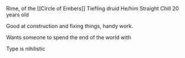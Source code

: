 Rime, of the [[Circle of Embers]]
Tiefling druid 
He/him
Straight
Chill
20 years old

Good at construction and fixing things, handy work. 

Wants someone to spend the end of the world with

Type is nihilistic